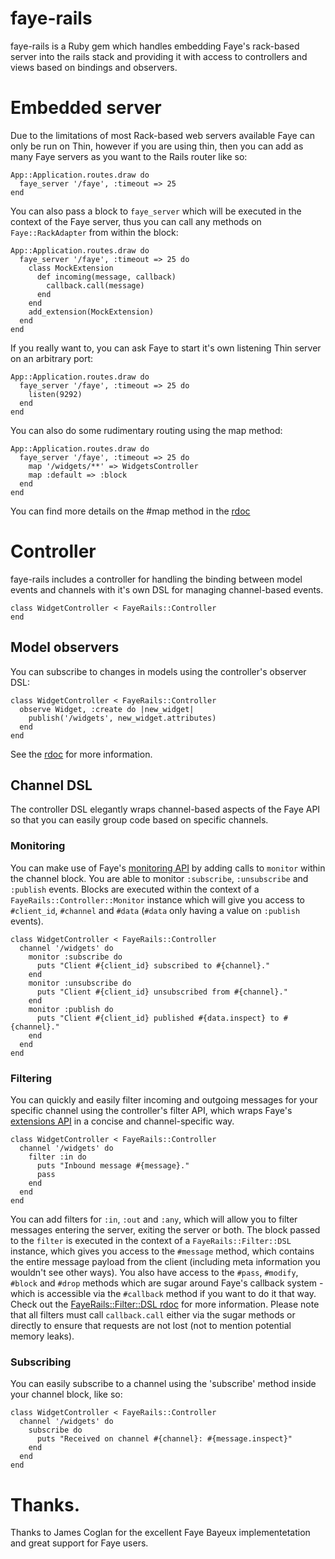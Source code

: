 # faye-rails

faye-rails is a Ruby gem which handles embedding Faye's rack-based server into the rails stack and providing it with access to controllers and views based on bindings and observers.

# Embedded server

Due to the limitations of most Rack-based web servers available Faye can only be run on Thin, however if you are using thin, then you can add as many Faye servers as you want to the Rails router like so:

    App::Application.routes.draw do
      faye_server '/faye', :timeout => 25
    end

You can also pass a block to `faye_server` which will be executed in the context of the Faye server, thus you can call any methods on `Faye::RackAdapter` from within the block:

    App::Application.routes.draw do
      faye_server '/faye', :timeout => 25 do
        class MockExtension
          def incoming(message, callback)
            callback.call(message)
          end
        end
        add_extension(MockExtension)
      end
    end

If you really want to, you can ask Faye to start it's own listening Thin server on an arbitrary port:

    App::Application.routes.draw do
      faye_server '/faye', :timeout => 25 do
        listen(9292)
      end
    end

You can also do some rudimentary routing using the map method:

    App::Application.routes.draw do
      faye_server '/faye', :timeout => 25 do
        map '/widgets/**' => WidgetsController
        map :default => :block
      end
    end

You can find more details on the #map method in the [rdoc](http://rubydoc.info/github/jamesotron/faye-rails/master/FayeRails/RackAdapter)

# Controller

faye-rails includes a controller for handling the binding between model events and channels with it's own DSL for managing channel-based events.

    class WidgetController < FayeRails::Controller
    end

## Model observers

You can subscribe to changes in models using the controller's observer DSL:

    class WidgetController < FayeRails::Controller
      observe Widget, :create do |new_widget|
        publish('/widgets', new_widget.attributes)
      end
    end

See the [rdoc](http://rubydoc.info/github/jamesotron/faye-rails/master/FayeRails/Controller.observe) for more information.

## Channel DSL

The controller DSL elegantly wraps channel-based aspects of the Faye API so that you can easily group code based on specific channels.

### Monitoring

You can make use of Faye's [monitoring API](http://faye.jcoglan.com/ruby/monitoring.html) by adding calls to `monitor` within the channel block. You are able to monitor `:subscribe`, `:unsubscribe` and `:publish` events. Blocks are executed within the context of a `FayeRails::Controller::Monitor` instance which will give you access to `#client_id`, `#channel` and `#data` (`#data` only having a value on `:publish` events).

    class WidgetController < FayeRails::Controller
      channel '/widgets' do
        monitor :subscribe do
          puts "Client #{client_id} subscribed to #{channel}."
        end
        monitor :unsubscribe do
          puts "Client #{client_id} unsubscribed from #{channel}."
        end
        monitor :publish do
          puts "Client #{client_id} published #{data.inspect} to #{channel}."
        end
      end
    end

### Filtering

You can quickly and easily filter incoming and outgoing messages for your specific channel using the controller's filter API, which wraps Faye's [extensions API](http://faye.jcoglan.com/ruby/extensions.html) in a concise and channel-specific way.

    class WidgetController < FayeRails::Controller
      channel '/widgets' do
        filter :in do
          puts "Inbound message #{message}."
          pass
        end
      end
    end

You can add filters for `:in`, `:out` and `:any`, which will allow you to filter messages entering the server, exiting the server or both. The block passed to the `filter` is executed in the context of a `FayeRails::Filter::DSL` instance, which gives you access to the `#message` method, which contains the entire message payload from the client (including meta information you wouldn't see other ways). You also have access to the `#pass`, `#modify`, `#block` and `#drop` methods which are sugar around Faye's callback system - which is accessible via the `#callback` method if you want to do it that way. Check out the [FayeRails::Filter::DSL rdoc](http://rubydoc.info/github/jamesotron/faye-rails/master/FayeRails/Filter/DSL) for more information.  Please note that all filters must call `callback.call` either via the sugar methods or directly to ensure that requests are not lost (not to mention potential memory leaks).

### Subscribing

You can easily subscribe to a channel using the 'subscribe' method inside your channel block, like so:

    class WidgetController < FayeRails::Controller
      channel '/widgets' do
        subscribe do
          puts "Received on channel #{channel}: #{message.inspect}"
        end
      end
    end

# Thanks.

Thanks to James Coglan for the excellent Faye Bayeux implementetation and great support for Faye users.
